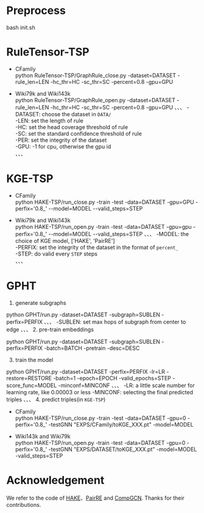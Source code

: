 
# Preprocess

bash init.sh

# RuleTensor-TSP

- CFamily  
  python RuleTensor-TSP/GraphRule_close.py -dataset=DATASET  -rule_len=LEN -hc_thr=HC -sc_thr=SC -percent=0.8 -gpu=GPU

- Wiki79k and Wiki143k  
  python RuleTensor-TSP/GraphRule_open.py -dataset=DATASET  -rule_len=LEN -hc_thr=HC -sc_thr=SC -percent=0.8 -gpu=GPU
  、、、
  -DATASET: choose the dataset in `DATA/`  
  -LEN: set the length of rule  
  -HC: set the head coverage threshold of rule  
  -SC: set the standard confidence threshold of rule  
  -PER: set the integrity of the dataset  
  -GPU: -1 for cpu, otherwise the gpu id  
  、、、
# KGE-TSP

- CFamily  
  python HAKE-TSP/run_close.py -train -test -data=DATASET -gpu=GPU -perfix='0.8_' --model=MODEL  --valid_steps=STEP

- Wiki79k and Wiki143k   
  python  HAKE-TSP/run_open.py -train -test -data=DATASET -gpu=gpu -perfix='0.8_' --model=MODEL --valid_steps=STEP
  、、、
  -MODEL: the choice of KGE model, ['HAKE', 'PairRE']  
  -PERFIX: set the integrity of the dataset in the format of `percent_`  
  -STEP: do valid every `STEP` steps  
  、、、
# GPHT

1. generate subgraphs

  python GPHT/run.py -dataset=DATASET -subgraph=SUBLEN -perfix=PERFIX
  、、、
  -SUBLEN: set max hops of subgraph from center to edge
  、、、
2. pre-train embeddings

  python GPHT/run.py -dataset=DATASET -subgraph=SUBLEN -perfix=PERFIX -batch=BATCH -pretrain -desc=DESC

3. train the model

  python GPHT/run.py -dataset=DATASET -perfix=PERFIX -lr=LR -restore=RESTORE -batch=1 -epoch=EPOCH -valid_epochs=STEP -score_func=MODEL -minconf=MINCONF
  、、、
  -LR: a little scale number for learning rate, like 0.00003 or less
  -MINCONF: selecting the final predicted triples
  、、、
4. predict triples(in `KGE-TSP`)

  - CFamily  
    python HAKE-TSP/run_close.py -train -test -data=DATASET -gpu=0 -perfix='0.8_'  -testGNN "EXPS/CFamily/toKGE_XXX.pt" -model=MODEL

  -  Wiki143k and Wiki79k  
    python HAKE-TSP/run_open.py -train -test -data=DATASET -gpu=0 -perfix='0.8_'  -testGNN "EXPS/DATASET/toKGE_XXX.pt" -model=MODEL -valid_steps=STEP


# Acknowledgement
We refer to the code of [HAKE](https://github.com/MIRALab-USTC/KGE-HAKE)、[PairRE](https://github.com/ant-research/KnowledgeGraphEmbeddingsViaPairedRelationVectors_PairRE) and [CompGCN](https://github.com/malllabiisc/CompGCN). Thanks for their contributions.
